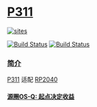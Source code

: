 ﻿# [P311](https://github.com/OS-Q/P311)

[![sites](http://182.61.61.133/link/resources/OSQ.png)](http://www.OS-Q.com)

[![Build Status](https://github.com/OS-Q/P311/workflows/CI/badge.svg)](https://github.com/OS-Q/P311/actions/workflows/CI.yml)
[![Build Status](https://circleci.com/gh/OS-Q/P311.svg?style=svg)](https://circleci.com/gh/OS-Q/P311)

### [简介](https://github.com/OS-Q/P311/wiki)

[P311](https://github.com/OS-Q/P311) 适配 [RP2040](https://github.com/SoCXin/RP2040)

#### [源圈OS-Q: 起点决定收益](http://www.OS-Q.com)

